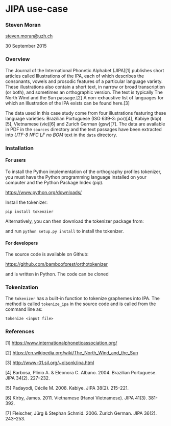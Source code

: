 # JIPA use-case

### Steven Moran

<steven.moran@uzh.ch>

30 September 2015

### Overview

The Journal of the International Phonetic Alphabet (JIPA)[1] publishes short articles called Illustrations of the IPA, each of which describes the consonants, vowels and prosodic features of a particular language variety. These illustrations also contain a short text, in narrow or broad transcription (or both), and sometimes an orthographic version. The text is typically The North Wind and the Sun passage.[2] A non-exhaustive list of languages for which an Illustration of the IPA exists can be found here.[3] 

The data used in this case study come from four illustrations featuring these language varieties: Brazilian Portuguese (ISO 639-3: por)[4], Kabiye (kbp)[5], 
Vietnamese (vie)[6] and Zurich German (gsw)[7]. The data are available in PDF in the `sources` directory and the text passages have been extracted into *UTF-8 NFC LF no BOM* text in the `data` directory.

### Installation

#### For users

To install the Python implementation of the orthography profiles tokenizer, you must have the Python programming language installed on your computer and the Python Package Index (pip).

https://www.python.org/downloads/

Install the tokenizer:

`pip install tokenzier`

Alternatively, you can then download the tokenizer package from:

<URL>

and run `python setup.py install` to install the tokenizer.

#### For developers

The source code is available on Github:

https://github.com/bambooforest/orthotokenizer

and is written in Python. The code can be cloned


### Tokenization

The `tokenizer` has a built-in function to tokenize graphemes into IPA. The method is called `tokenize_ipa` in the source code and is called from the command line as:

`tokenize <input file>`


### References

[1] https://www.internationalphoneticassociation.org/

[2] https://en.wikipedia.org/wiki/The_North_Wind_and_the_Sun

[3] http://www-01.sil.org/~olsonk/ipa.html

[4] Barbosa, Plínio A. & Eleonora C. Albano. 2004. Brazilian Portuguese. JIPA 34(2). 227–232.

[5] Padayodi, Cécile M. 2008. Kabiye. JIPA 38(2). 215–221.

[6] Kirby, James. 2011. Vietnamese (Hanoi Vietnamese). JIPA 41(3). 381-392.

[7] Fleischer, Jürg & Stephan Schmid. 2006. Zurich German. JIPA 36(2). 243–253.